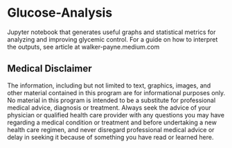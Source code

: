 # Glucose-Analysis
Jupyter notebook that generates useful graphs and statistical metrics for analyzing and improving glycemic control. For a guide on how to interpret the outputs, see article at walker-payne.medium.com

## Medical Disclaimer
The information, including but not limited to text, graphics, images, and other material contained in this program are for informational purposes only. No material in this program is intended to be a substitute for professional medical advice, diagnosis or treatment. Always seek the advice of your physician or qualified health care provider with any questions you may have regarding a medical condition or treatment and before undertaking a new health care regimen, and never disregard professional medical advice or delay in seeking it because of something you have read or learned here.
